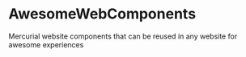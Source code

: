 # AwesomeWebComponents
Mercurial website components that can be reused in any website for awesome experiences
